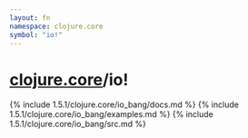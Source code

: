 ```yaml
---
layout: fn
namespace: clojure.core
symbol: "io!"
---
```


# [clojure.core](../)/io!

{% include 1.5.1/clojure.core/io_bang/docs.md %}
{% include 1.5.1/clojure.core/io_bang/examples.md %}
{% include 1.5.1/clojure.core/io_bang/src.md %}

